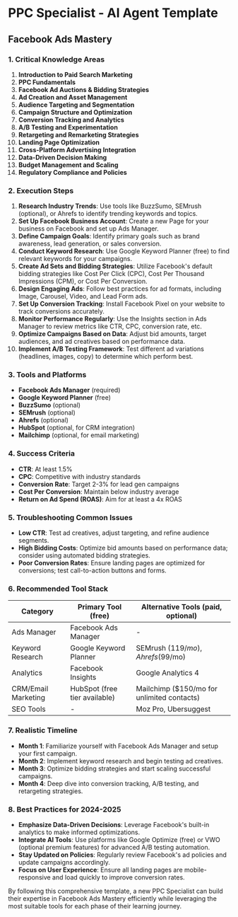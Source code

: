 # PPC Specialist - AI Agent Template

## Facebook Ads Mastery

### 1. Critical Knowledge Areas

1. **Introduction to Paid Search Marketing**
2. **PPC Fundamentals**
3. **Facebook Ad Auctions & Bidding Strategies**
4. **Ad Creation and Asset Management**
5. **Audience Targeting and Segmentation**
6. **Campaign Structure and Optimization**
7. **Conversion Tracking and Analytics**
8. **A/B Testing and Experimentation**
9. **Retargeting and Remarketing Strategies**
10. **Landing Page Optimization**
11. **Cross-Platform Advertising Integration**
12. **Data-Driven Decision Making**
13. **Budget Management and Scaling**
14. **Regulatory Compliance and Policies**

### 2. Execution Steps

1. **Research Industry Trends**: Use tools like BuzzSumo, SEMrush (optional), or Ahrefs to identify trending keywords and topics.
2. **Set Up Facebook Business Account**: Create a new Page for your business on Facebook and set up Ads Manager.
3. **Define Campaign Goals**: Identify primary goals such as brand awareness, lead generation, or sales conversion.
4. **Conduct Keyword Research**: Use Google Keyword Planner (free) to find relevant keywords for your campaigns.
5. **Create Ad Sets and Bidding Strategies**: Utilize Facebook's default bidding strategies like Cost Per Click (CPC), Cost Per Thousand Impressions (CPM), or Cost Per Conversion.
6. **Design Engaging Ads**: Follow best practices for ad formats, including Image, Carousel, Video, and Lead Form ads.
7. **Set Up Conversion Tracking**: Install Facebook Pixel on your website to track conversions accurately.
8. **Monitor Performance Regularly**: Use the Insights section in Ads Manager to review metrics like CTR, CPC, conversion rate, etc.
9. **Optimize Campaigns Based on Data**: Adjust bid amounts, target audiences, and ad creatives based on performance data.
10. **Implement A/B Testing Framework**: Test different ad variations (headlines, images, copy) to determine which perform best.

### 3. Tools and Platforms

- **Facebook Ads Manager** (required)
- **Google Keyword Planner** (free)
- **BuzzSumo** (optional)
- **SEMrush** (optional)
- **Ahrefs** (optional)
- **HubSpot** (optional, for CRM integration)
- **Mailchimp** (optional, for email marketing)

### 4. Success Criteria

- **CTR**: At least 1.5%
- **CPC**: Competitive with industry standards
- **Conversion Rate**: Target 2-3% for lead gen campaigns
- **Cost Per Conversion**: Maintain below industry average
- **Return on Ad Spend (ROAS)**: Aim for at least a 4x ROAS

### 5. Troubleshooting Common Issues

- **Low CTR**: Test ad creatives, adjust targeting, and refine audience segments.
- **High Bidding Costs**: Optimize bid amounts based on performance data; consider using automated bidding strategies.
- **Poor Conversion Rates**: Ensure landing pages are optimized for conversions; test call-to-action buttons and forms.

### 6. Recommended Tool Stack

| Category | Primary Tool (free) | Alternative Tools (paid, optional) |
|----------|--------------------|------------------------------------|
| Ads Manager | Facebook Ads Manager | - |
| Keyword Research | Google Keyword Planner | SEMrush ($119/mo), Ahrefs ($99/mo) |
| Analytics | Facebook Insights | Google Analytics 4 |
| CRM/Email Marketing | HubSpot (free tier available) | Mailchimp ($150/mo for unlimited contacts) |
| SEO Tools | - | Moz Pro, Ubersuggest |

### 7. Realistic Timeline

- **Month 1**: Familiarize yourself with Facebook Ads Manager and setup your first campaign.
- **Month 2**: Implement keyword research and begin testing ad creatives.
- **Month 3**: Optimize bidding strategies and start scaling successful campaigns.
- **Month 4**: Deep dive into conversion tracking, A/B testing, and retargeting strategies.

### 8. Best Practices for 2024-2025

- **Emphasize Data-Driven Decisions**: Leverage Facebook's built-in analytics to make informed optimizations.
- **Integrate AI Tools**: Use platforms like Google Optimize (free) or VWO (optional premium features) for advanced A/B testing automation.
- **Stay Updated on Policies**: Regularly review Facebook's ad policies and update campaigns accordingly.
- **Focus on User Experience**: Ensure all landing pages are mobile-responsive and load quickly to improve conversion rates.

By following this comprehensive template, a new PPC Specialist can build their expertise in Facebook Ads Mastery efficiently while leveraging the most suitable tools for each phase of their learning journey.

